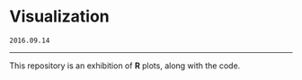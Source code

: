 # Visualization


`2016.09.14`

---

This repository is an exhibition of **R** plots, along with the code.




